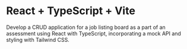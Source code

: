 # React + TypeScript + Vite

Develop a CRUD application for a job listing board as a part of an assessment using React with TypeScript, incorporating a mock API and styling with Tailwind CSS.
